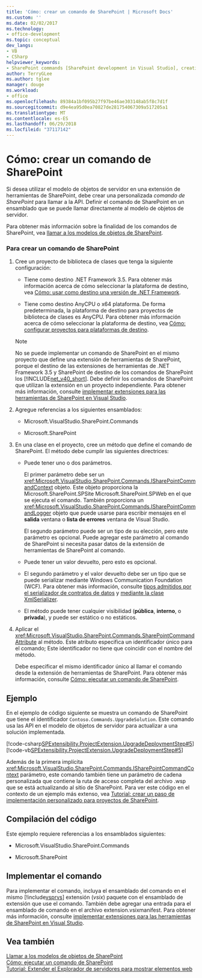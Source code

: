 ```yaml
---
title: 'Cómo: crear un comando de SharePoint | Microsoft Docs'
ms.custom: ''
ms.date: 02/02/2017
ms.technology:
- office-development
ms.topic: conceptual
dev_langs:
- VB
- CSharp
helpviewer_keywords:
- SharePoint commands [SharePoint development in Visual Studio], creating
author: TerryGLee
ms.author: tglee
manager: douge
ms.workload:
- office
ms.openlocfilehash: 89384a1bf095b27f97be46ae303148ab5f8c7d1f
ms.sourcegitcommit: d9e4ea95d0ea70827de281754067309a517205a1
ms.translationtype: MT
ms.contentlocale: es-ES
ms.lasthandoff: 06/29/2018
ms.locfileid: "37117142"
---
```

# <a name="how-to-create-a-sharepoint-command"></a>Cómo: crear un comando de SharePoint
  Si desea utilizar el modelo de objetos de servidor en una extensión de herramientas de SharePoint, debe crear una personalizada *comando de SharePoint* para llamar a la API. Definir el comando de SharePoint en un ensamblado que se puede llamar directamente al modelo de objetos de servidor.  
  
 Para obtener más información sobre la finalidad de los comandos de SharePoint, vea [llamar a los modelos de objetos de SharePoint](../sharepoint/calling-into-the-sharepoint-object-models.md).  
  
### <a name="to-create-a-sharepoint-command"></a>Para crear un comando de SharePoint  
  
1.  Cree un proyecto de biblioteca de clases que tenga la siguiente configuración:  
  
    -   Tiene como destino .NET Framework 3.5. Para obtener más información acerca de cómo seleccionar la plataforma de destino, vea [Cómo: usar como destino una versión de .NET Framework](../ide/how-to-target-a-version-of-the-dotnet-framework.md).  
  
    -   Tiene como destino AnyCPU o x64 plataforma. De forma predeterminada, la plataforma de destino para proyectos de biblioteca de clases es AnyCPU. Para obtener más información acerca de cómo seleccionar la plataforma de destino, vea [Cómo: configurar proyectos para plataformas de destino](../ide/how-to-configure-projects-to-target-platforms.md).  
  
    > [!NOTE]  
    >  No se puede implementar un comando de SharePoint en el mismo proyecto que define una extensión de herramientas de SharePoint, porque el destino de las extensiones de herramientas de .NET Framework 3.5 y SharePoint de destino de los comandos de SharePoint los [!INCLUDE[net_v40_short](../sharepoint/includes/net-v40-short-md.md)]. Debe definir los comandos de SharePoint que utilizan la extensión en un proyecto independiente. Para obtener más información, consulte [implementar extensiones para las herramientas de SharePoint en Visual Studio](../sharepoint/deploying-extensions-for-the-sharepoint-tools-in-visual-studio.md).  
  
2.  Agregue referencias a los siguientes ensamblados:  
  
    -   Microsoft.VisualStudio.SharePoint.Commands  
  
    -   Microsoft.SharePoint  
  
3.  En una clase en el proyecto, cree un método que define el comando de SharePoint. El método debe cumplir las siguientes directrices:  
  
    -   Puede tener uno o dos parámetros.  
  
         El primer parámetro debe ser un <xref:Microsoft.VisualStudio.SharePoint.Commands.ISharePointCommandContext> objeto. Este objeto proporciona la Microsoft.SharePoint.SPSite Microsoft.SharePoint.SPWeb en el que se ejecuta el comando. También proporciona un <xref:Microsoft.VisualStudio.SharePoint.Commands.ISharePointCommandLogger> objeto que puede usarse para escribir mensajes en el **salida** ventana o **lista de errores** ventana de Visual Studio.  
  
         El segundo parámetro puede ser un tipo de su elección, pero este parámetro es opcional. Puede agregar este parámetro al comando de SharePoint si necesita pasar datos de la extensión de herramientas de SharePoint al comando.  
  
    -   Puede tener un valor devuelto, pero esto es opcional.  
  
    -   El segundo parámetro y el valor devuelto debe ser un tipo que se puede serializar mediante Windows Communication Foundation (WCF). Para obtener más información, consulte [tipos admitidos por el serializador de contratos de datos](/dotnet/framework/wcf/feature-details/types-supported-by-the-data-contract-serializer) y [mediante la clase XmlSerializer](/dotnet/framework/wcf/feature-details/using-the-xmlserializer-class).  
  
    -   El método puede tener cualquier visibilidad (**pública**, **interno**, o **privada**), y puede ser estático o no estáticos.  
  
4.  Aplicar el <xref:Microsoft.VisualStudio.SharePoint.Commands.SharePointCommandAttribute> al método. Este atributo especifica un identificador único para el comando; Este identificador no tiene que coincidir con el nombre del método.  
  
     Debe especificar el mismo identificador único al llamar el comando desde la extensión de herramientas de SharePoint. Para obtener más información, consulte [Cómo: ejecutar un comando de SharePoint](../sharepoint/how-to-execute-a-sharepoint-command.md).  
  
## <a name="example"></a>Ejemplo  
 En el ejemplo de código siguiente se muestra un comando de SharePoint que tiene el identificador `Contoso.Commands.UpgradeSolution`. Este comando usa las API en el modelo de objetos de servidor para actualizar a una solución implementada.  
  
 [!code-csharp[SPExtensibility.ProjectExtension.UpgradeDeploymentStep#5](../sharepoint/codesnippet/CSharp/UpgradeDeploymentStep/SharePointCommands/Commands.cs#5)]
 [!code-vb[SPExtensibility.ProjectExtension.UpgradeDeploymentStep#5](../sharepoint/codesnippet/VisualBasic/upgradedeploymentstep/sharepointcommands/commands.vb#5)]  
  
 Además de la primera implícita <xref:Microsoft.VisualStudio.SharePoint.Commands.ISharePointCommandContext> parámetro, este comando también tiene un parámetro de cadena personalizada que contiene la ruta de acceso completa del archivo .wsp que se está actualizando al sitio de SharePoint. Para ver este código en el contexto de un ejemplo más extenso, vea [Tutorial: crear un paso de implementación personalizado para proyectos de SharePoint](../sharepoint/walkthrough-creating-a-custom-deployment-step-for-sharepoint-projects.md).  
  
## <a name="compiling-the-code"></a>Compilación del código  
 Este ejemplo requiere referencias a los ensamblados siguientes:  
  
-   Microsoft.VisualStudio.SharePoint.Commands  
  
-   Microsoft.SharePoint  
  
## <a name="deploying-the-command"></a>Implementar el comando  
 Para implementar el comando, incluya el ensamblado del comando en el mismo [!include[vsprvs](../sharepoint/includes/vsprvs-md.md)] extensión (*vsix*) paquete con el ensamblado de extensión que use el comando. También debe agregar una entrada para el ensamblado de comando en el archivo extension.vsixmanifest. Para obtener más información, consulte [implementar extensiones para las herramientas de SharePoint en Visual Studio](../sharepoint/deploying-extensions-for-the-sharepoint-tools-in-visual-studio.md).  
  
## <a name="see-also"></a>Vea también
 [Llamar a los modelos de objetos de SharePoint](../sharepoint/calling-into-the-sharepoint-object-models.md)   
 [Cómo: ejecutar un comando de SharePoint](../sharepoint/how-to-execute-a-sharepoint-command.md)   
 [Tutorial: Extender el Explorador de servidores para mostrar elementos web](../sharepoint/walkthrough-extending-server-explorer-to-display-web-parts.md)  
  
